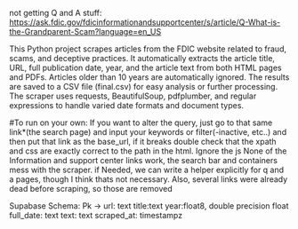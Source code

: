 not getting Q and A stuff:
https://ask.fdic.gov/fdicinformationandsupportcenter/s/article/Q-What-is-the-Grandparent-Scam?language=en_US

This Python project scrapes articles from the FDIC website related to fraud, scams, and deceptive practices. It automatically extracts the article title, URL, full publication date, year, and the article text from both HTML pages and PDFs. Articles older than 10 years are automatically ignored. The results are saved to a CSV file (final.csv) for easy analysis or further processing. The scraper uses requests, BeautifulSoup, pdfplumber, and regular expressions to handle varied date formats and document types.


#To run on your own:
If you want to alter the query, just go to that same link*(the search page) and input your keywords or filter(-inactive, etc..) and then put that
link as the base_url, if it breaks double check that the xpath and css are exactly correct to the path in the html.
Ignore the js
None of the Information and support center links work, the search bar and containers mess with the scraper. if Needed, we can write a helper 
explicitly for q and a pages, though I think thats not necessary.
Also, several links were already dead before scraping, so those are removed

Supabase Schema:
Pk -> url: text
title:text
year:float8, double precision float
full_date: text
text: text
scraped_at: timestampz